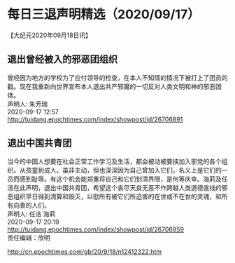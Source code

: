 # 每日三退声明精选（2020/09/17）
  
  
【大纪元2020年09月18日讯】  
## 退出曾经被入的邪恶团组织  
曾经因为地方的学校为了应付领导的检查，在本人不知情的情况下被打上了团员的戳。现在我重新向世界宣布本人退出共产邪魔的一切反对人类文明和神的邪恶团体。  
声明人: 朱芳瑞  
2020-09-17 12:57  
http://tuidang.epochtimes.com/index/showpost/id/26706891  
## 退出中国共青团  
当今的中国人想要在社会正常工作学习及生活，都会被动被要挟加入邪党的各个组织。从孩童到成人。虽非主动，但也深深因为自己曾加入它们，名义上是它们的一员而感到耻辱。有这个机会能郑重将自己和它们划清界限，是何等庆幸。海莉及任洁在此声明，退出中国共青团，希望这个丧尽天良无恶不作跨越人类道德底线的邪恶组织早日得到清算和毁灭，以慰所有被它们所迫害的在世或不在世的灵魂，和所有向善的人们。  
声明人: 任洁 海莉  
2020-09-17 20:19  
http://tuidang.epochtimes.com/index/showpost/id/26706959  
责任编辑：欣明  
  
  
  
http://cn.epochtimes.com/gb/20/9/18/n12412322.htm
